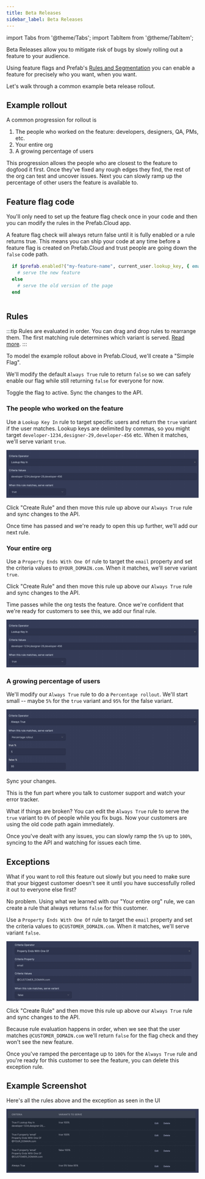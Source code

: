 ```yaml
---
title: Beta Releases
sidebar_label: Beta Releases
---
```

import Tabs from '@theme/Tabs';
import TabItem from '@theme/TabItem';

Beta Releases allow you to mitigate risk of bugs by slowly rolling out a feature to your audience.

Using feature flags and Prefab's [Rules and Segmentation](/docs/explanations/rules-and-segmentation) you can enable a feature for precisely who you want, when you want.

Let's walk through a common example beta release rollout.

## Example rollout

A common progression for rollout is

1. The people who worked on the feature: developers, designers, QA, PMs, etc.
2. Your entire org
3. A growing percentage of users

This progression allows the people who are closest to the feature to dogfood it first. Once they've fixed any rough edges they find, the rest of the org can test and uncover issues. Next you can slowly ramp up the percentage of other users the feature is available to.

## Feature flag code

You'll only need to set up the feature flag check once in your code and then you can modify the rules in the Prefab.Cloud app.

A feature flag check will always return false until it is fully enabled or a rule returns true. This means you can ship your code at any time before a feature flag is created on Prefab.Cloud and trust people are going down the `false` code path.

<Tabs groupId="lang">
<TabItem value="ruby" label="Ruby">

```ruby
  if $prefab.enabled?("my-feature-name", current_user.lookup_key, { email: current_user.email })
    # serve the new feature
  else
    # serve the old version of the page
  end
```

</TabItem>
<TabItem value="java" label="Java">

```java
```

</TabItem>
</Tabs>

## Rules

:::tip
Rules are evaluated in order. You can drag and drop rules to rearrange them. The first matching rule determines which variant is served. [Read more](/docs/explanations/rules-and-segmentation).
:::

To model the example rollout above in Prefab.Cloud, we'll create a "Simple Flag".

We'll modify the default `Always True` rule to return `false` so we can safely enable our flag while still returning `false` for everyone for now.

Toggle the flag to active. Sync the changes to the API.

### The people who worked on the feature

Use a `Lookup Key In` rule to target specific users and return the `true` variant if the user matches. Lookup keys are delimited by commas, so you might target `developer-1234,designer-29,developer-456` etc. When it matches, we'll serve variant `true`.

![lookup key screenshot](/img/docs/example-beta-release-rules/lookup-key-in.jpg)

Click "Create Rule" and then move this rule up above our `Always True` rule and sync changes to the API.

Once time has passed and we're ready to open this up further, we'll add our next rule.

### Your entire org

Use a `Property Ends With One Of` rule to target the `email` property and set the criteria values to `@YOUR_DOMAIN.com`. When it matches, we'll serve variant `true`.

Click "Create Rule" and then move this rule up above our `Always True` rule and sync changes to the API.

Time passes while the org tests the feature. Once we're confident that we're ready for customers to see this, we add our final rule.

![your org](/img/docs/example-beta-release-rules/lookup-key-in.jpg)

### A growing percentage of users

We'll modify our `Always True` rule to do a `Percentage rollout`. We'll start small -- maybe `5%` for the `true` variant and `95%` for the false variant.

![percentage screenshot](/img/docs/example-beta-release-rules/percentage-rollout.jpg)

Sync your changes.

This is the fun part where you talk to customer support and watch your error tracker.

What if things are broken? You can edit the `Always True` rule to serve the `true` variant to `0%` of people while you fix bugs. Now your customers are using the old code path again immediately.

Once you've dealt with any issues, you can slowly ramp the `5%` up to `100%`, syncing to the API and watching for issues each time.

## Exceptions

What if you want to roll this feature out slowly but you need to make sure that your biggest customer doesn't see it until you have successfully rolled it out to everyone else first?

No problem. Using what we learned with our "Your entire org" rule, we can create a rule that always returns `false` for this customer.

Use a `Property Ends With One Of` rule to target the `email` property and set the criteria values to `@CUSTOMER_DOMAIN.com`. When it matches, we'll serve variant `false`.

![exception](/img/docs/example-beta-release-rules/exception.jpg)

Click "Create Rule" and then move this rule up above our `Always True` rule and sync changes to the API.

Because rule evaluation happens in order, when we see that the user matches `@CUSTOMER_DOMAIN.com` we'll return `false` for the flag check and they won't see the new feature.

Once you've ramped the percentage up to `100%` for the `Always True` rule and you're ready for this customer to see the feature, you can delete this exception rule.

## Example Screenshot

Here's all the rules above and the exception as seen in the UI

![example screenshot](/img/docs/example-beta-release-rules/all-rules.jpg)
